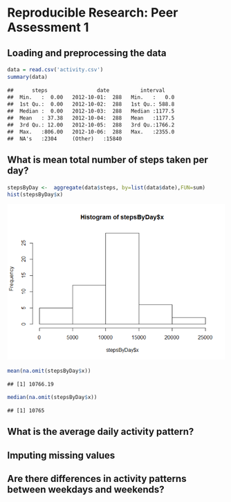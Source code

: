 # Reproducible Research: Peer Assessment 1


## Loading and preprocessing the data

```r
data = read.csv('activity.csv')
summary(data)
```

```
##      steps                date          interval     
##  Min.   :  0.00   2012-10-01:  288   Min.   :   0.0  
##  1st Qu.:  0.00   2012-10-02:  288   1st Qu.: 588.8  
##  Median :  0.00   2012-10-03:  288   Median :1177.5  
##  Mean   : 37.38   2012-10-04:  288   Mean   :1177.5  
##  3rd Qu.: 12.00   2012-10-05:  288   3rd Qu.:1766.2  
##  Max.   :806.00   2012-10-06:  288   Max.   :2355.0  
##  NA's   :2304     (Other)   :15840
```

## What is mean total number of steps taken per day?

```r
stepsByDay <-  aggregate(data$steps, by=list(data$date),FUN=sum)
hist(stepsByDay$x)
```

![](PA1_template_files/figure-html/mean_values-1.png) 

```r
mean(na.omit(stepsByDay$x))
```

```
## [1] 10766.19
```

```r
median(na.omit(stepsByDay$x))
```

```
## [1] 10765
```


## What is the average daily activity pattern?



## Imputing missing values



## Are there differences in activity patterns between weekdays and weekends?
